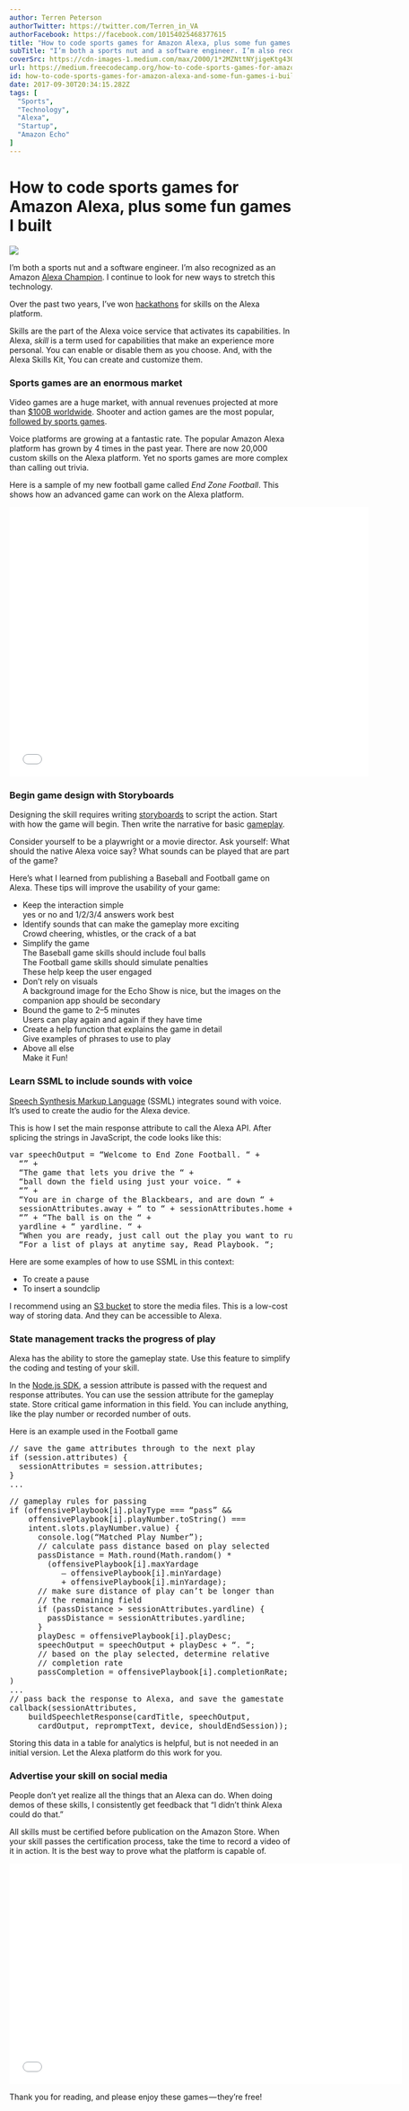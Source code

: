 ```yaml
---
author: Terren Peterson
authorTwitter: https://twitter.com/Terren_in_VA
authorFacebook: https://facebook.com/10154025468377615
title: "How to code sports games for Amazon Alexa, plus some fun games I built"
subTitle: "I’m both a sports nut and a software engineer. I’m also recognized as an Amazon Alexa Champion. I continue to look for new ways to stretc..."
coverSrc: https://cdn-images-1.medium.com/max/2000/1*2MZNttNYjigeKtg43OiPZA.jpeg
url: https://medium.freecodecamp.org/how-to-code-sports-games-for-amazon-alexa-and-some-fun-games-i-built-8179d2142f02
id: how-to-code-sports-games-for-amazon-alexa-and-some-fun-games-i-built-8179d2142f02
date: 2017-09-30T20:34:15.282Z
tags: [
  "Sports",
  "Technology",
  "Alexa",
  "Startup",
  "Amazon Echo"
]
---
```

# How to code sports games for Amazon Alexa, plus some fun games I built







![](https://cdn-images-1.medium.com/max/2000/1*2MZNttNYjigeKtg43OiPZA.jpeg)







I’m both a sports nut and a software engineer. I’m also recognized as an Amazon [Alexa Champion](https://developer.amazon.com/alexa/champions/terren-peterson). I continue to look for new ways to stretch this technology.

Over the past two years, I’ve won [hackathons](https://en.wikipedia.org/wiki/Hackathon) for skills on the Alexa platform.

Skills are the part of the Alexa voice service that activates its capabilities. In Alexa, _skill_ is a term used for capabilities that make an experience more personal. You can enable or disable them as you choose. And, with the Alexa Skills Kit, You can create and customize them.

### Sports games are an enormous market

Video games are a huge market, with annual revenues projected at more than [$100B worldwide](https://newzoo.com/insights/articles/the-global-games-market-will-reach-108-9-billion-in-2017-with-mobile-taking-42/). Shooter and action games are the most popular, [followed by sports games](http://marketrealist.com/2016/06/action-and-sports-genres-dominate-the-video-gaming-space/).

Voice platforms are growing at a fantastic rate. The popular Amazon Alexa platform has grown by 4 times in the past year. There are now 20,000 custom skills on the Alexa platform. Yet no sports games are more complex than calling out trivia.

Here is a sample of my new football game called _End Zone Football_. This shows how an advanced game can work on the Alexa platform.





<iframe data-width="640" data-height="480" width="640" height="480" src="/media/9d466e3385ab9273fe0bcb393f18739a?postId=8179d2142f02" data-media-id="9d466e3385ab9273fe0bcb393f18739a" allowfullscreen="" frameborder="0"></iframe>





### Begin game design with Storyboards

Designing the skill requires writing [storyboards](https://en.wikipedia.org/wiki/Storyboard) to script the action. Start with how the game will begin. Then write the narrative for basic [gameplay](https://en.wikipedia.org/wiki/Gameplay).

Consider yourself to be a playwright or a movie director. Ask yourself: What should the native Alexa voice say? What sounds can be played that are part of the game?

Here’s what I learned from publishing a Baseball and Football game on Alexa. These tips will improve the usability of your game:

*   Keep the interaction simple  
    yes or no and 1/2/3/4 answers work best
*   Identify sounds that can make the gameplay more exciting  
    Crowd cheering, whistles, or the crack of a bat
*   Simplify the game  
    The Baseball game skills should include foul balls  
    The Football game skills should simulate penalties  
    These help keep the user engaged
*   Don’t rely on visuals  
    A background image for the Echo Show is nice, but the images on the companion app should be secondary
*   Bound the game to 2–5 minutes  
    Users can play again and again if they have time
*   Create a help function that explains the game in detail  
    Give examples of phrases to use to play
*   Above all else  
    Make it Fun!

### Learn SSML to include sounds with voice

[Speech Synthesis Markup Language](https://developer.amazon.com/public/solutions/alexa/alexa-skills-kit/docs/speech-synthesis-markup-language-ssml-reference) (SSML) integrates sound with voice. It’s used to create the audio for the Alexa device.

This is how I set the main response attribute to call the Alexa API. After splicing the strings in JavaScript, the code looks like this:

<pre name="4420" id="4420" class="graf graf--pre graf-after--p">var speechOutput = “Welcome to End Zone Football. “ +   
  “” +  
  “The game that lets you drive the “ +   
  “ball down the field using just your voice. “ +   
  “<break time=\”1s\”/>” +   
  “You are in charge of the Blackbears, and are down “ +  
  sessionAttributes.away + “ to “ + sessionAttributes.home + “. “ +   
  “<break time=\”1s\”/>” + “The ball is on the “ +   
  yardline + “ yardline. “ +   
  “When you are ready, just call out the play you want to run, and the game will begin. “ +   
  “For a list of plays at anytime say, Read Playbook. “;</pre>

Here are some examples of how to use SSML in this context:

*   To create a pause  
    <break time=1s/>
*   To insert a soundclip  
    

I recommend using an [S3 bucket](http://docs.aws.amazon.com/AmazonS3/latest/dev/UsingBucket.html) to store the media files. This is a low-cost way of storing data. And they can be accessible to Alexa.

### State management tracks the progress of play

Alexa has the ability to store the gameplay state. Use this feature to simplify the coding and testing of your skill.

In the [Node.js SDK](https://aws.amazon.com/sdk-for-node-js/), a session attribute is passed with the request and response attributes. You can use the session attribute for the gameplay state. Store critical game information in this field. You can include anything, like the play number or recorded number of outs.

Here is an example used in the Football game

<pre name="d43a" id="d43a" class="graf graf--pre graf-after--p">// save the game attributes through to the next play      
if (session.attributes) {          
  sessionAttributes = session.attributes;      
}  
...</pre>

<pre name="c5df" id="c5df" class="graf graf--pre graf-after--pre">// gameplay rules for passing  
if (offensivePlaybook[i].playType === “pass” &&  
    offensivePlaybook[i].playNumber.toString() ===   
    intent.slots.playNumber.value) {   
      console.log(“Matched Play Number”);   
      // calculate pass distance based on play selected  
      passDistance = Math.round(Math.random() *   
        (offensivePlaybook[i].maxYardage   
           — offensivePlaybook[i].minYardage)   
           + offensivePlaybook[i].minYardage);   
      // make sure distance of play can’t be longer than   
      // the remaining field   
      if (passDistance > sessionAttributes.yardline) {   
        passDistance = sessionAttributes.yardline;   
      }   
      playDesc = offensivePlaybook[i].playDesc;   
      speechOutput = speechOutput + playDesc + “. “;   
      // based on the play selected, determine relative   
      // completion rate   
      passCompletion = offensivePlaybook[i].completionRate;  
)  
...  
// pass back the response to Alexa, and save the gamestate  
callback(sessionAttributes,               
    buildSpeechletResponse(cardTitle, speechOutput,   
      cardOutput, repromptText, device, shouldEndSession));</pre>

Storing this data in a table for analytics is helpful, but is not needed in an initial version. Let the Alexa platform do this work for you.

### Advertise your skill on social media

People don’t yet realize all the things that an Alexa can do. When doing demos of these skills, I consistently get feedback that “I didn’t think Alexa could do that.”

All skills must be certified before publication on the Amazon Store. When your skill passes the certification process, take the time to record a video of it in action. It is the best way to prove what the platform is capable of.





<iframe data-width="854" data-height="480" width="700" height="393" src="/media/ba15550fda81c51250b042ef4428548c?postId=8179d2142f02" data-media-id="ba15550fda81c51250b042ef4428548c" data-thumbnail="https://i.embed.ly/1/image?url=https%3A%2F%2Fi.ytimg.com%2Fvi%2FUIusNd9XkSE%2Fhqdefault.jpg&amp;key=a19fcc184b9711e1b4764040d3dc5c07" allowfullscreen="" frameborder="0"></iframe>





Thank you for reading, and please enjoy these games — they’re free!








